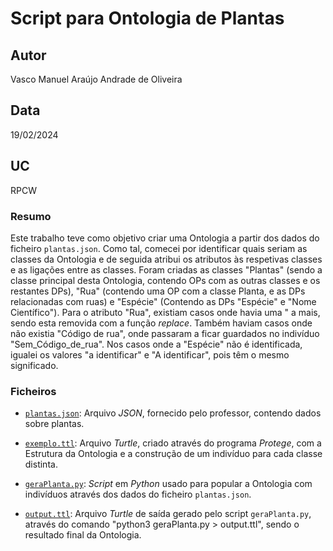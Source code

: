 # Script para Ontologia de Plantas

## Autor
Vasco Manuel Araújo Andrade de Oliveira

## Data
19/02/2024

## UC
RPCW

### Resumo

Este trabalho teve como objetivo criar uma Ontologia a partir dos dados do ficheiro `plantas.json`. Como tal, comecei por identificar quais seriam as classes
da Ontologia e de seguida atribui os atributos às respetivas classes e as ligações entre as classes. Foram criadas as classes "Plantas" (sendo a classe principal desta Ontologia, contendo OPs com as outras classes e os restantes DPs), "Rua" 
(contendo uma OP com a classe Planta, e as DPs relacionadas com ruas) e "Espécie" (Contendo as DPs "Espécie" e "Nome Científico").
Para o atributo "Rua", existiam casos onde havia uma " a mais, sendo esta removida com a função *replace*. Também haviam casos onde não existia "Código de rua", onde passaram a
ficar guardados no indivíduo "Sem_Código_de_rua". Nos casos onde a "Espécie" não é identificada, igualei os valores "a identificar" e
"A identificar", pois têm o mesmo significado.

### Ficheiros

- [`plantas.json`](plantas.json): Arquivo *JSON*, fornecido pelo professor, contendo dados sobre plantas. 

- [`exemplo.ttl`](exemplo.ttl): Arquivo *Turtle*, criado através do programa *Protege*, com a Estrutura da Ontologia e a construção de um indivíduo para cada classe distinta.

- [`geraPlanta.py`](geraPlanta.py): *Script* em *Python* usado para popular a Ontologia com indivíduos através dos dados do ficheiro `plantas.json`.

- [`output.ttl`](output.ttl): Arquivo *Turtle* de saída gerado pelo script `geraPlanta.py`, através do comando "python3 geraPlanta.py > output.ttl", sendo o resultado final da Ontologia.


